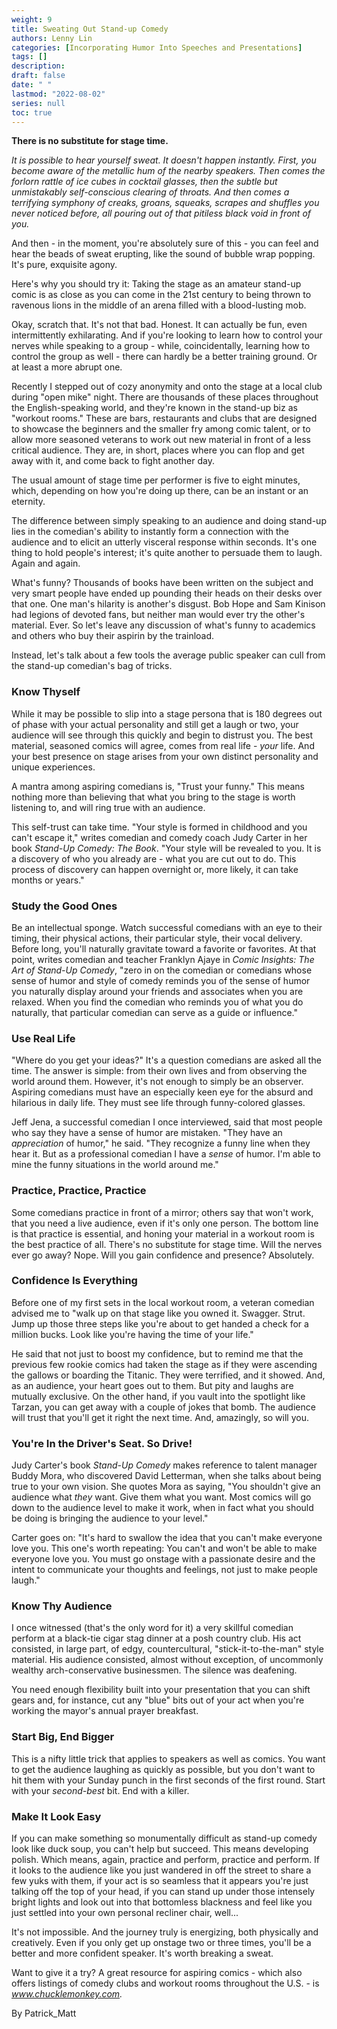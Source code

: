 ```yaml
---
weight: 9
title: Sweating Out Stand-up Comedy
authors: Lenny Lin
categories: [Incorporating Humor Into Speeches and Presentations]
tags: []
description: 
draft: false
date: " "
lastmod: "2022-08-02"
series: null
toc: true
---
```



**There is no substitute for stage time.**

*It is possible to hear yourself sweat. It doesn't happen instantly. First, you become aware of the metallic hum of the nearby speakers. Then comes the forlorn rattle of ice cubes in cocktail glasses, then the subtle but unmistakably self-conscious clearing of throats. And then comes a terrifying symphony of creaks, groans, squeaks, scrapes and shuffles you never noticed before, all pouring out of that pitiless black void in front of you.*

And then - in the moment, you're absolutely sure of this - you can feel and hear the beads of sweat erupting, like the sound of bubble wrap popping. It's pure, exquisite agony.

Here's why you should try it: Taking the stage as an amateur stand-up comic is as close as you can come in the 21st century to being thrown to ravenous lions in the middle of an arena filled with a blood-lusting mob.

Okay, scratch that. It's not that bad. Honest. It can actually be fun, even intermittently exhilarating. And if you're looking to learn how to control your nerves while speaking to a group - while, coincidentally, learning how to control the group as well - there can hardly be a better training ground. Or at least a more abrupt one.

Recently I stepped out of cozy anonymity and onto the stage at a local club during "open mike" night. There are thousands of these places throughout the English-speaking world, and they're known in the stand-up biz as "workout rooms." These are bars, restaurants and clubs that are designed to showcase the beginners and the smaller fry among comic talent, or to allow more seasoned veterans to work out new material in front of a less critical audience. They are, in short, places where you can flop and get away with it, and come back to fight another day.

The usual amount of stage time per performer is five to eight minutes, which, depending on how you're doing up there, can be an instant or an eternity.

The difference between simply speaking to an audience and doing stand-up lies in the comedian's ability to instantly form a connection with the audience and to elicit an utterly visceral response within seconds. It's one thing to hold people's interest; it's quite another to persuade them to laugh. Again and again.

What's funny? Thousands of books have been written on the subject and very smart people have ended up pounding their heads on their desks over that one. One man's hilarity is another's disgust. Bob Hope and Sam Kinison had legions of devoted fans, but neither man would ever try the other's material. Ever. So let's leave any discussion of what's funny to academics and others who buy their aspirin by the trainload.

Instead, let's talk about a few tools the average public speaker can cull from the stand-up comedian's bag of tricks.

### **Know Thyself**

While it may be possible to slip into a stage persona that is 180 degrees out of phase with your actual personality and still get a laugh or two, your audience will see through this quickly and begin to distrust you. The best material, seasoned comics will agree, comes from real life - *your* life. And your best presence on stage arises from your own distinct personality and unique experiences.

A mantra among aspiring comedians is, "Trust your funny." This means nothing more than believing that what you bring to the stage is worth listening to, and will ring true with an audience.

This self-trust can take time. "Your style is formed in childhood and you can't escape it," writes comedian and comedy coach Judy Carter in her book *Stand-Up Comedy: The Book*. "Your style will be revealed to you. It is a discovery of who you already are - what you are cut out to do. This process of discovery can happen overnight or, more likely, it can take months or years."

### **Study the Good Ones**

Be an intellectual sponge. Watch successful comedians with an eye to their timing, their physical actions, their particular style, their vocal delivery. Before long, you'll naturally gravitate toward a favorite or favorites. At that point, writes comedian and teacher Franklyn Ajaye in *Comic Insights: The Art of Stand-Up Comedy*, "zero in on the comedian or comedians whose sense of humor and style of comedy reminds you of the sense of humor you naturally display around your friends and associates when you are relaxed. When you find the comedian who reminds you of what you do naturally, that particular comedian can serve as a guide or influence."

### **Use Real Life**

"Where do you get your ideas?" It's a question comedians are asked all the time. The answer is simple: from their own lives and from observing the world around them. However, it's not enough to simply be an observer. Aspiring comedians must have an especially keen eye for the absurd and hilarious in daily life. They must see life through funny-colored glasses.

Jeff Jena, a successful comedian I once interviewed, said that most people who say they have a sense of humor are mistaken. "They have an *appreciation* of humor," he said. "They recognize a funny line when they hear it. But as a professional comedian I have a *sense* of humor. I'm able to mine the funny situations in the world around me."

### **Practice, Practice, Practice**

Some comedians practice in front of a mirror; others say that won't work, that you need a live audience, even if it's only one person. The bottom line is that practice is essential, and honing your material in a workout room is the best practice of all. There's no substitute for stage time. Will the nerves ever go away? Nope. Will you gain confidence and presence? Absolutely.

### **Confidence Is Everything**

Before one of my first sets in the local workout room, a veteran comedian advised me to "walk up on that stage like you owned it. Swagger. Strut. Jump up those three steps like you're about to get handed a check for a million bucks. Look like you're having the time of your life."

He said that not just to boost my confidence, but to remind me that the previous few rookie comics had taken the stage as if they were ascending the gallows or boarding the Titanic. They were terrified, and it showed. And, as an audience, your heart goes out to them. But pity and laughs are mutually exclusive. On the other hand, if you vault into the spotlight like Tarzan, you can get away with a couple of jokes that bomb. The audience will trust that you'll get it right the next time. And, amazingly, so will you.

### **You're In the Driver's Seat. So Drive!**

Judy Carter's book *Stand-Up Comedy* makes reference to talent manager Buddy Mora, who discovered David Letterman, when she talks about being true to your own vision. She quotes Mora as saying, "You shouldn't give an audience what *they* want. Give them what you want. Most comics will go down to the audience level to make it work, when in fact what you should be doing is bringing the audience to your level."

Carter goes on: "It's hard to swallow the idea that you can't make everyone love you. This one's worth repeating: You can't and won't be able to make everyone love you. You must go onstage with a passionate desire and the intent to communicate your thoughts and feelings, not just to make people laugh."

### **Know Thy Audience**

I once witnessed (that's the only word for it) a very skillful comedian perform at a black-tie cigar stag dinner at a posh country club. His act consisted, in large part, of edgy, countercultural, "stick-it-to-the-man" style material. His audience consisted, almost without exception, of uncommonly wealthy arch-conservative businessmen. The silence was deafening.

You need enough flexibility built into your presentation that you can shift gears and, for instance, cut any "blue" bits out of your act when you're working the mayor's annual prayer breakfast.

### **Start Big, End Bigger**

This is a nifty little trick that applies to speakers as well as comics. You want to get the audience laughing as quickly as possible, but you don't want to hit them with your Sunday punch in the first seconds of the first round. Start with your *second-best* bit. End with a killer.

### **Make It Look Easy**

If you can make something so monumentally difficult as stand-up comedy look like duck soup, you can't help but succeed. This means developing polish. Which means, again, practice and perform, practice and perform. If it looks to the audience like you just wandered in off the street to share a few yuks with them, if your act is so seamless that it appears you're just talking off the top of your head, if you can stand up under those intensely bright lights and look out into that bottomless blackness and feel like you just settled into your own personal recliner chair, well...

It's not impossible. And the journey truly is energizing, both physically and creatively. Even if you only get up onstage two or three times, you'll be a better and more confident speaker. It's worth breaking a sweat.

Want to give it a try? A great resource for aspiring comics - which also offers listings of comedy clubs and workout rooms throughout the U.S. - is *www.chucklemonkey.com.*

By Patrick_Matt

